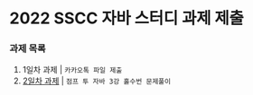 # 2022 SSCC 자바 스터디 과제 제출


### 과제 목록
 1. 1일차 과제 | `카카오톡 파일 제출`
 1. [2일차 과제](https://github.com/dlams/JavaMentoring/tree/main/Day02) | `점프 투 자바 3강 홀수번 문제풀이`
